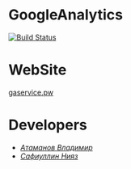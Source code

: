 # GoogleAnalytics
[![Build Status](https://travis-ci.org/Niyaz97/GAService.svg?branch=master)](https://travis-ci.org/Niyaz97/GAService)


# WebSite
[gaservice.pw](https://gaservice.pw)


# Developers
* [*Атаманов Владимир*](https://github.com/atvlvi)
* [*Сафиуллин Нияз*](https://github.com/Niyaz97)


